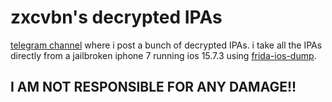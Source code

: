 # zxcvbn's decrypted IPAs

[telegram channel](https://t.me/zxcvbn_decrypted) where i post a bunch of decrypted IPAs. i take all the IPAs directly from a jailbroken iphone 7 running ios 15.7.3 using [frida-ios-dump](https://github.com/AloneMonkey/frida-ios-dump).

## I AM NOT RESPONSIBLE FOR ANY DAMAGE!!
